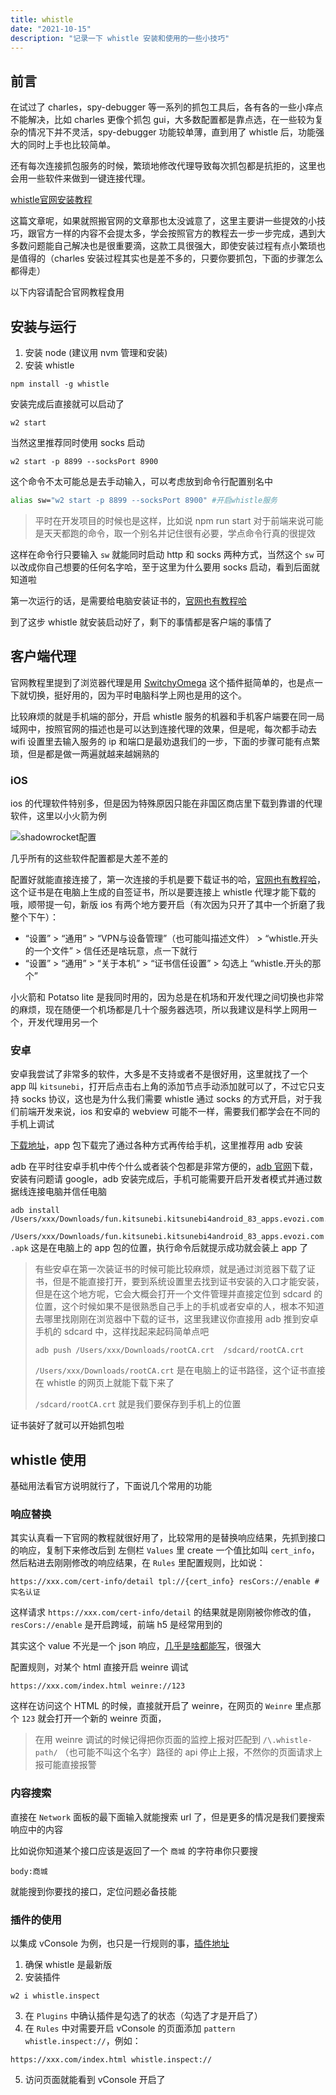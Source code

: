```yaml
---
title: whistle
date: "2021-10-15"
description: "记录一下 whistle 安装和使用的一些小技巧"
---
```



## 前言

在试过了 charles，spy-debugger 等一系列的抓包工具后，各有各的一些小痒点不能解决，比如 charles 更像个抓包 gui，大多数配置都是靠点选，在一些较为复杂的情况下并不灵活，spy-debugger 功能较单薄，直到用了 whistle 后，功能强大的同时上手也比较简单。

还有每次连接抓包服务的时候，繁琐地修改代理导致每次抓包都是抗拒的，这里也会用一些软件来做到一键连接代理。

[whistle官网安装教程](https://wproxy.org/whistle/install.html)

这篇文章呢，如果就照搬官网的文章那也太没诚意了，这里主要讲一些提效的小技巧，跟官方一样的内容不会提太多，学会按照官方的教程去一步一步完成，遇到大多数问题能自己解决也是很重要滴，这款工具很强大，即使安装过程有点小繁琐也是值得的（charles 安装过程其实也是差不多的，只要你要抓包，下面的步骤怎么都得走）

以下内容请配合官网教程食用

## 安装与运行

1. 安装 node (建议用 nvm 管理和安装)
2. 安装 whistle

```shell
npm install -g whistle
```

安装完成后直接就可以启动了

```shell
w2 start
```

当然这里推荐同时使用 socks 启动

```shell
w2 start -p 8899 --socksPort 8900
```

这个命令不太可能总是去手动输入，可以考虑放到命令行配置别名中

```bash
alias sw="w2 start -p 8899 --socksPort 8900" #开启whistle服务
```

> 平时在开发项目的时候也是这样，比如说 npm run start 对于前端来说可能是天天都跑的命令，取一个别名并记住很有必要，学点命令行真的很提效

这样在命令行只要输入 `sw` 就能同时启动 http 和 socks 两种方式，当然这个 `sw` 可以改成你自己想要的任何名字哈，至于这里为什么要用 socks 启动，看到后面就知道啦

第一次运行的话，是需要给电脑安装证书的，[官网也有教程哈](http://wproxy.org/whistle/webui/https.html)

到了这步 whistle 就安装启动好了，剩下的事情都是客户端的事情了

## 客户端代理

官网教程里提到了浏览器代理是用 [SwitchyOmega](https://chrome.google.com/webstore/detail/padekgcemlokbadohgkifijomclgjgif) 这个插件挺简单的，也是点一下就切换，挺好用的，因为平时电脑科学上网也是用的这个。

比较麻烦的就是手机端的部分，开启 whistle 服务的机器和手机客户端要在同一局域网中，按照官网的描述也是可以达到连接代理的效果，但是呢，每次都手动去 wifi 设置里去输入服务的 ip 和端口是最劝退我们的一步，下面的步骤可能有点繁琐，但是都是做一两遍就越来越娴熟的

### iOS

ios 的代理软件特别多，但是因为特殊原因只能在非国区商店里下载到靠谱的代理软件，这里以小火箭为例

![shadowrocket配置](./shadowrocket_w2.jpeg)

几乎所有的这些软件配置都是大差不差的

配置好就能直接连接了，第一次连接的手机是要下载证书的哈，[官网也有教程哈](http://wproxy.org/whistle/webui/https.html)，这个证书是在电脑上生成的自签证书，所以是要连接上 whistle 代理才能下载的哦，顺带提一句，新版 ios 有两个地方要开启（有次因为只开了其中一个折磨了我整个下午）：

-  “设置” > “通用” > “VPN与设备管理”（也可能叫描述文件） > “whistle.开头的一个文件” > 信任还是啥玩意，点一下就行
- “设置” > “通用” > “关于本机” > “证书信任设置”  > 勾选上 “whistle.开头的那个”

小火箭和 Potatso lite 是我同时用的，因为总是在机场和开发代理之间切换也非常的麻烦，现在随便一个机场都是几十个服务器选项，所以我建议是科学上网用一个，开发代理用另一个

### 安卓

安卓我尝试了非常多的软件，大多是不支持或者不是很好用，这里就找了一个 app 叫 `kitsunebi`，打开后点击右上角的添加节点手动添加就可以了，不过它只支持 socks 协议，这也是为什么我们需要 whistle 通过 socks 的方式开启，对于我们前端开发来说，ios 和安卓的 webview 可能不一样，需要我们都学会在不同的手机上调试

[下载地址](https://github.com/zqcccc/wechat-mall/releases/download/0.0.2/fun.kitsunebi.kitsunebi4android_83_apps.evozi.com.apk)，app 包下载完了通过各种方式再传给手机，这里推荐用 adb 安装

adb 在平时往安卓手机中传个什么或者装个包都是非常方便的，[adb 官网](https://developer.android.com/studio/command-line/adb)下载，安装有问题请 google，adb 安装完成后，手机可能需要开启开发者模式并通过数据线连接电脑并信任电脑

```shell
adb install /Users/xxx/Downloads/fun.kitsunebi.kitsunebi4android_83_apps.evozi.com.apk
```

`/Users/xxx/Downloads/fun.kitsunebi.kitsunebi4android_83_apps.evozi.com.apk` 这是在电脑上的 app 包的位置，执行命令后就提示成功就会装上 app 了

> 有些安卓在第一次装证书的时候可能比较麻烦，就是通过浏览器下载了证书，但是不能直接打开，要到系统设置里去找到证书安装的入口才能安装，但是在这个地方呢，它会大概会打开一个文件管理并直接定位到 sdcard 的位置，这个时候如果不是很熟悉自己手上的手机或者安卓的人，根本不知道去哪里找刚刚在浏览器中下载的证书，这里我建议你直接用 adb 推到安卓手机的 sdcard 中，这样找起来起码简单点吧
>
> ```shell
> adb push /Users/xxx/Downloads/rootCA.crt  /sdcard/rootCA.crt
> ```
>
> `/Users/xxx/Downloads/rootCA.crt` 是在电脑上的证书路径，这个证书直接在 whistle 的网页上就能下载下来了
>
> `/sdcard/rootCA.crt` 就是我们要保存到手机上的位置

证书装好了就可以开始抓包啦

## whistle 使用

基础用法看官方说明就行了，下面说几个常用的功能

### 响应替换

其实认真看一下官网的教程就很好用了，比较常用的是替换响应结果，先抓到接口的响应，复制下来修改后到 左侧栏 `Values` 里 create 一个值比如叫 `cert_info`，然后粘进去刚刚修改的响应结果，在 `Rules` 里配置规则，比如说：

```
https://xxx.com/cert-info/detail tpl://{cert_info} resCors://enable #实名认证
```

这样请求 `https://xxx.com/cert-info/detail` 的结果就是刚刚被你修改的值，`resCors://enable` 是开启跨域，前端 h5 是经常用到的

其实这个 value 不光是一个 json 响应，[几乎是啥都能写](http://wproxy.org/whistle/frequet.html)，很强大

配置规则，对某个 html 直接开启 weinre 调试

```
https://xxx.com/index.html weinre://123
```

这样在访问这个 HTML 的时候，直接就开启了 weinre，在网页的 `Weinre` 里点那个 `123` 就会打开一个新的 weinre 页面，

>  在用 weinre 调试的时候记得把你页面的监控上报对匹配到 `/\.whistle-path/` （也可能不叫这个名字）路径的 api 停止上报，不然你的页面请求上报可能直接报警

### 内容搜索

直接在 `Network` 面板的最下面输入就能搜索 url 了，但是更多的情况是我们要搜索响应中的内容

比如说你知道某个接口应该是返回了一个 `商城` 的字符串你只要搜

```
body:商城
```

就能搜到你要找的接口，定位问题必备技能

### 插件的使用

以集成 vConsole 为例，也只是一行规则的事，[插件地址](https://github.com/whistle-plugins/whistle.inspect)

1. 确保 whistle 是最新版
2. 安装插件

```
w2 i whistle.inspect
```

3. 在 `Plugins` 中确认插件是勾选了的状态（勾选了才是开启了）
4. 在 `Rules` 中对需要开启 vConsole 的页面添加 `pattern whistle.inspect://`，例如：

```
https://xxx.com/index.html whistle.inspect://
```

5. 访问页面就能看到 vConsole 开启了


